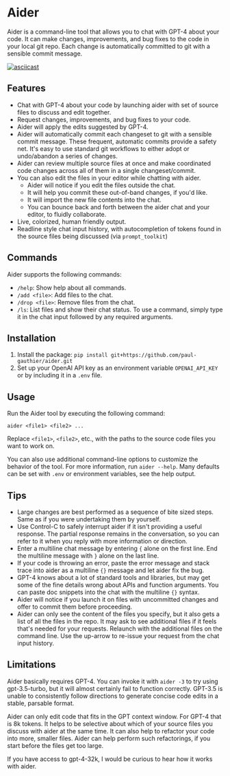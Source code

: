 # Aider

Aider is a command-line tool that allows you to chat with GPT-4 about your code.
It can make changes, improvements, and bug fixes to the code in your local git repo.
Each change is automatically committed to git with a sensible commit message.

[![asciicast](https://asciinema.org/a/Ol6alHMmm4ZrVcOfXkMveS7eQ.svg)](https://asciinema.org/a/Ol6alHMmm4ZrVcOfXkMveS7eQ)

## Features

* Chat with GPT-4 about your code by launching aider with set of source files to discuss and edit together.
* Request changes, improvements, and bug fixes to your code.
* Aider will apply the edits suggested by GPT-4.
* Aider will automatically commit each changeset to git with a sensible commit message. These frequent, automatic commits provide a safety net. It's easy to use standard git workflows to either adopt or undo/abandon a series of changes.
* Aider can review multiple source files at once and make coordinated code changes across all of them in a single changeset/commit.
* You can also edit the files in your editor while chatting with aider.
  * Aider will notice if you edit the files outside the chat.
  * It will help you commit these out-of-band changes, if you'd like.
  * It will import the new file contents into the chat.
  * You can bounce back and forth between the aider chat and your editor, to fluidly collaborate.
* Live, colorized, human friendly output.
* Readline style chat input history, with autocompletion of tokens found in the source files being discussed (via `prompt_toolkit`)

## Commands

Aider supports the following commands:

* `/help`: Show help about all commands.
* `/add <file>`: Add files to the chat.
* `/drop <file>`: Remove files from the chat.
* `/ls`: List files and show their chat status.
To use a command, simply type it in the chat input followed by any required arguments.
## Installation

1. Install the package: `pip install git+https://github.com/paul-gauthier/aider.git`
2. Set up your OpenAI API key as an environment variable `OPENAI_API_KEY` or by including it in a `.env` file.

## Usage

Run the Aider tool by executing the following command:

```
aider <file1> <file2> ...
```

Replace `<file1>`, `<file2>`, etc., with the paths to the source code files you want to work on.

You can also use additional command-line options to customize the behavior of the tool. For more information, run `aider --help`. Many defaults can be set with `.env` or environment variables, see the help output.

## Tips

* Large changes are best performed as a sequence of bite sized steps. Same as if you were undertaking them by yourself.
* Use Control-C to safely interrupt aider if it isn't providing a useful response. The partial response remains in the conversation, so you can refer to it when you reply with more information or direction.
* Enter a multiline chat message by entering `{` alone on the first line. End the multiline message with `}` alone on the last line.
* If your code is throwing an error, paste the error message and stack trace into aider as a multiline `{}` message and let aider fix the bug.
* GPT-4 knows about a lot of standard tools and libraries, but may get some of the fine details wrong about APIs and function arguments. You can paste doc snippets into the chat with the  multiline `{}` syntax.
* Aider will notice if you launch it on files with uncommitted changes and offer to commit them before proceeding.
* Aider can only see the content of the files you specify, but it also gets a list of all the files in the repo. It may ask to see additional files if it feels that's needed for your requests. Relaunch with the additional files on the command line. Use the up-arrow to re-issue your request from the chat input history.

## Limitations

Aider basically requires GPT-4.
You can invoke it with `aider -3` to try using gpt-3.5-turbo, but it will almost certainly fail to function correctly.
GPT-3.5 is unable to consistently follow directions to generate concise code edits in a stable, parsable format.

Aider can only edit code that fits in the GPT context window.
For GPT-4 that is 8k tokens.
It helps to be selective about which of your source files you discuss with aider at the same time.
It can also help to refactor your code into more, smaller files.
Aider can help perform such refactorings, if you start before the files get too large.

If you have access to gpt-4-32k, I would be curious to hear how it works with aider.
